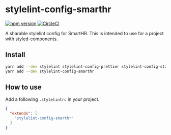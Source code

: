 # stylelint-config-smarthr

[![npm version](https://badge.fury.io/js/stylelint-config-smarthr.svg)](https://badge.fury.io/js/stylelint-config-smarthr)
[![CircleCI](https://circleci.com/gh/kufu/stylelint-config-smarthr.svg?style=shield)](https://circleci.com/gh/kufu/stylelint-config-smarthr)

A sharable stylelint config for SmartHR.
This is intended to use for a project with styled-components.

## Install

```sh
yarn add --dev stylelint stylelint-config-prettier stylelint-config-standard stylelint-config-styled-components stylelint-processor-styled-components // install peerDependencies
yarn add --dev stylelint-config-smarthr
```

## How to use

Add a following `.stylelintrc` in your project.

```json
{
  "extends": [
    "stylelint-config-smarthr"
  ]
}
```
